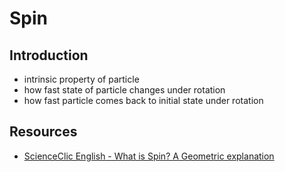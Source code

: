 # Spin



## Introduction

- intrinsic property of particle
- how fast state of particle changes under rotation
- how fast particle comes back to initial state under rotation



## Resources

- [ScienceClic English - What is Spin? A Geometric explanation](https://www.youtube.com/watch?v=pYeRS5a3HbE)
